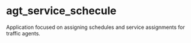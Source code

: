 # agt_service_schecule
Application focused on assigning schedules and service assignments for traffic agents.
